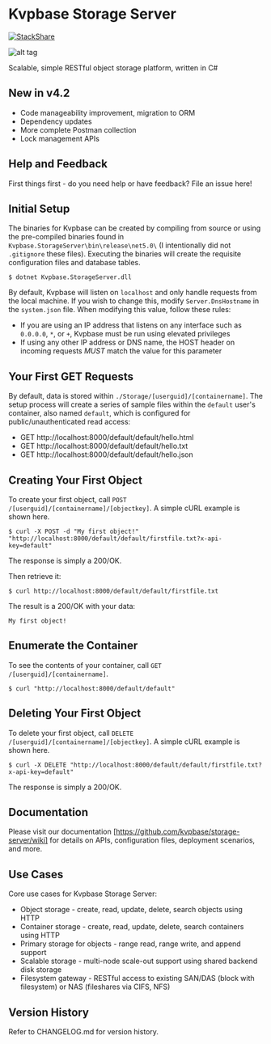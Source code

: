 # Kvpbase Storage Server
 
[![StackShare](http://img.shields.io/badge/tech-stack-0690fa.svg?style=flat)](https://stackshare.io/jchristn/kvpbase)

![alt tag](https://github.com/kvpbase/storage-server/blob/master/assets/diagram.png)

Scalable, simple RESTful object storage platform, written in C#

## New in v4.2

- Code manageability improvement, migration to ORM
- Dependency updates
- More complete Postman collection
- Lock management APIs

## Help and Feedback

First things first - do you need help or have feedback?  File an issue here!

## Initial Setup

The binaries for Kvpbase can be created by compiling from source or using the pre-compiled binaries found in ```Kvpbase.StorageServer\bin\release\net5.0\``` (I intentionally did not ```.gitignore``` these files).  Executing the binaries will create the requisite configuration files and database tables.

```
$ dotnet Kvpbase.StorageServer.dll
```

By default, Kvpbase will listen on ```localhost``` and only handle requests from the local machine.  If you wish to change this, modify ```Server.DnsHostname``` in the ```system.json``` file.  When modifying this value, follow these rules:

- If you are using an IP address that listens on any interface such as ```0.0.0.0```, ```*```, or ```+```, Kvpbase must be run using elevated privileges
- If using any other IP address or DNS name, the HOST header on incoming requests *MUST* match the value for this parameter

## Your First GET Requests

By default, data is stored within ```./Storage/[userguid]/[containername]```.  The setup process will create a series of sample files within the ```default``` user's container, also named ```default```, which is configured for public/unauthenticated read access:

- GET http://localhost:8000/default/default/hello.html 
- GET http://localhost:8000/default/default/hello.txt 
- GET http://localhost:8000/default/default/hello.json 

## Creating Your First Object

To create your first object, call ```POST /[userguid]/[containername]/[objectkey]```.  A simple cURL example is shown here.
```
$ curl -X POST -d "My first object!" "http://localhost:8000/default/default/firstfile.txt?x-api-key=default"
```

The response is simply a 200/OK. 

Then retrieve it:
```
$ curl http://localhost:8000/default/default/firstfile.txt
```

The result is a 200/OK with your data:
```
My first object!
```

## Enumerate the Container

To see the contents of your container, call ```GET /[userguid]/[containername]```.
```
$ curl "http://localhost:8000/default/default"
```

## Deleting Your First Object

To delete your first object, call ```DELETE /[userguid]/[containername]/[objectkey]```.  A simple cURL example is shown here.
```
$ curl -X DELETE "http://localhost:8000/default/default/firstfile.txt?x-api-key=default"
```

The response is simply a 200/OK.

## Documentation

Please visit our documentation [https://github.com/kvpbase/storage-server/wiki] for details on APIs, configuration files, deployment scenarios, and more. 
  
## Use Cases

Core use cases for Kvpbase Storage Server:

- Object storage - create, read, update, delete, search objects using HTTP
- Container storage - create, read, update, delete, search containers using HTTP
- Primary storage for objects - range read, range write, and append support
- Scalable storage - multi-node scale-out support using shared backend disk storage 
- Filesystem gateway - RESTful access to existing SAN/DAS (block with filesystem) or NAS (fileshares via CIFS, NFS)

## Version History

Refer to CHANGELOG.md for version history.

